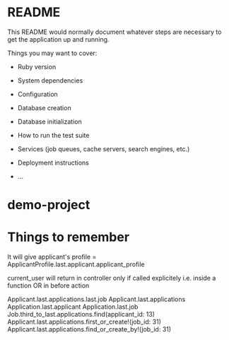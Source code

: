 # README

This README would normally document whatever steps are necessary to get the
application up and running.

Things you may want to cover:

* Ruby version

* System dependencies

* Configuration

* Database creation

* Database initialization

* How to run the test suite

* Services (job queues, cache servers, search engines, etc.)

* Deployment instructions

* ...
# demo-project

# Things to remember

It will give applicant's profile = ApplicantProfile.last.applicant.applicant_profile

current_user will return in controller only if called explicitely i.e. inside a function OR in before action

 Applicant.last.applications.last.job
 Applicant.last.applications
 Application.last.applicant
 Application.last.job
 Job.third_to_last.applications.find(applicant_id: 13)
 Applicant.last.applications.first_or_create!(job_id: 31)
Applicant.last.applications.find_or_create_by!(job_id: 31)

